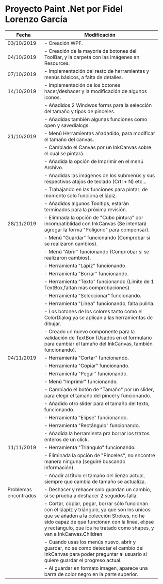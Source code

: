 # Proyecto Paint .Net por Fidel Lorenzo García
| Fecha| Modificación |
|-------|-------------|
|03/10/2019|- Creación WPF.|
|04/10/2019|- Creación de la mayoría de botones del ToolBar, y la carpeta con las imágenes en Resources.|
|07/10/2019|- Implementación del resto de herramientas y menús básicos, a falta de detalles.|
|14/10/2019|- Implementación de los botones hacer/deshacer y la modificación de algunos iconos.|
||- Añadidos 2 Windwos forms para la selección del tamaño y tipos de pinceles.|
||- Añadidas también algunas funciones como open y savedialogs.|
|21/10/2019|- Menú Herramientas añadadido, para modificar el tamaño del canvas.|
||- Cambiado el Canvas por un InkCanvas sobre el cual se pintará.|
||- Añadida la opción de Imprimir en el menú Archivo.|
||- Añadidas las imágenes de los submenús y sus respectivos atajos de teclado (Crtl + N) etc...|
||- Trabajando en las funciones para pintar, de momento solo funciona el lápiz.|
||- Añadidos algunos Tooltips, estarán terminados para la próxima revisión.|
|28/11/2019|- Elimnada la opción de "Cubo pintura" por incompatiblidad con InkCanvas (Se intentará agregar la forma "Polígono" para compensar). |
||- Menú "Guardar" funcionando (Comprobar si se realizaron cambios).|
||- Menú "Abrir" funcionando (Comprobar si se realizaron cambios).|
||- Herramienta "Lápiz" funcionando.|
||- Herramienta "Borrar" funcionando.|
||- Herramienta "Texto" funcionando (Límite de 1 TextBox,faltan más comprobaciones).|
||- Herramienta "Seleccionar" funcionando.|
||- Herramienta "Línea" funcionando, falta pulirla.|
||- Los botones de los colores tanto como el ColorDialog ya se aplican a las herramientas de dibujar.|
||- Creado un nuevo componente para la validación de TextBox (Usados en el formulario para cambiar el tamaño del InkCanvas, también funcionando).|
|04/11/2019|- Herramienta "Cortar" funcionando.|
||- Herramienta "Copiar" funcionando.|
||- Herramienta "Pegar" funcionando.|
||- Menú "Imprimir" funcionando.|
||- Cambiado el botón de "Tamaño" por un slider, para elegir el tamaño del pincel y funcionando.|
||- Añadido otro slider para el tamaño del texto, funcionando.|
||- Herramienta "Elipse" funcionando.|
||- Herramienta "Rectángulo" funcionando.|
||- Añadida la herramienta pra borrar los trazos enteros de un click.|
|11/11/2019|- Herramienta "Triángulo" funcionando.|
||- Eliminada la opción de "Pinceles", no encontre manera ninguna (seguiré buscando información).|
||- Añadir al título el tamaño del lienzo actual, siempre que cambia de tamaño se actualiza.|
|Problemas encontrados|- Deshacer y rehacer solo guardan un cambio, si se prueba a deshacer 2 seguidos falla.|
||- Cortar, copiar, pegar, borrar sólo funcionan con el láapiz y triángulo, ya que son los unicos que se añaden a la colección Strokes, no he sido capaz de que funcionen con la línea, elipse y rectángulo, que los he tratado como shapes, y van a InkCanvas.Children|
||- Cuando usas los menús nuevo, abrir y guardar, no se como detectar el cambio del InkCanvas para poder preguntar al usuario si quiere guardar el progreso actual.|
||- Al guardar en formato imagen, aparece una barra de color negro en la parte superior.|



